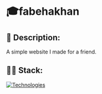 # 🎓fabehakhan

## 📃 Description:
A simple website I made for a friend.

## 👩‍💻 Stack:
[![Technologies](https://skillicons.dev/icons?i=html,css,js&theme=dark)](https://skillicons.dev)
